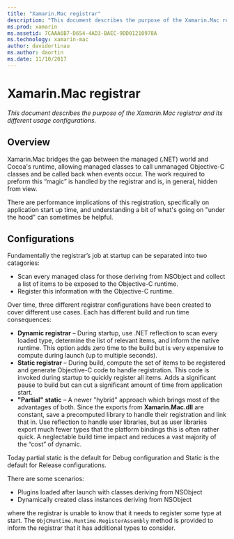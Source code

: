 ```yaml
---
title: "Xamarin.Mac registrar"
description: "This document describes the purpose of the Xamarin.Mac registrar and its dynamic, static, and partial static (hybrid) usage configurations."
ms.prod: xamarin
ms.assetid: 7CAAA6B7-D654-4AD3-BAEC-9DD01210978A
ms.technology: xamarin-mac
author: davidortinau
ms.author: daortin
ms.date: 11/10/2017
---
```


# Xamarin.Mac registrar

_This document describes the purpose of the Xamarin.Mac registrar and its different usage configurations._

## Overview

Xamarin.Mac bridges the gap between the managed (.NET) world and Cocoa's runtime, allowing managed classes to call unmanaged Objective-C classes and be called back when events occur. The work required to preform this “magic” is handled by the registrar and is, in general, hidden from view.

There are performance implications of this registration, specifically on application start up time, and understanding a bit of what's going on "under the hood" can sometimes be helpful.

## Configurations

Fundamentally the registrar’s job at startup can be separated into two catagories:

- Scan every managed class for those deriving from NSObject and collect a list of items to be exposed to the Objective-C runtime.
- Register this information with the Objective-C runtime.

Over time, three different registrar configurations have been created to cover different use cases. Each has different build and run time consequences:

- **Dynamic registrar** – During startup, use .NET reflection to scan every loaded type, determine the list of relevant items, and inform the native runtime. This option adds zero time to the build but is very expensive to compute during launch (up to multiple seconds).
- **Static registrar** – During build, compute the set of items to be registered and generate Objective-C code to handle registration. This code is invoked during startup to quickly register all items. Adds a significant pause to build but can cut a significant amount of time from application start.
- **"Partial" static** – A newer "hybrid" approach which brings most of the advantages of both. Since the exports from **Xamarin.Mac.dll** are constant, save a precomputed library to handle their registration and link that in. Use reflection to handle user libraries, but as user libraries export much fewer types that the platform bindings this is often rather quick. A neglectable build time impact and reduces a vast majority of the “cost” of dynamic.

Today partial static is the default for Debug configuration and Static is the default for Release configurations.

There are some scenarios:

- Plugins loaded after launch with classes deriving from NSObject
- Dynamically created class instances deriving from NSObject

where the registrar is unable to know that it needs to register some type at start. The `ObjCRuntime.Runtime.RegisterAssembly` method is provided to inform the registrar that it has additional types to consider.
